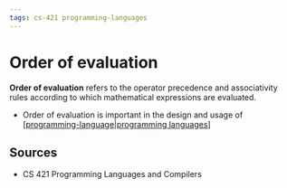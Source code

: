 ```yaml
---
tags: cs-421 programming-languages
---
```


# Order of evaluation

**Order of evaluation** refers to the operator precedence and associativity rules according to which mathematical expressions are evaluated.

- Order of evaluation is important in the design and usage of [[programming-language|programming languages]]

## Sources

- CS 421 Programming Languages and Compilers

[//begin]: # "Autogenerated link references for markdown compatibility"
[programming-language|programming languages]: programming-language "Programming Language"
[//end]: # "Autogenerated link references"
